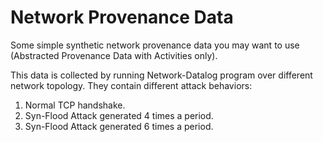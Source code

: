 # Network Provenance Data

Some simple synthetic network provenance data you may want to use (Abstracted Provenance Data with Activities only). 

This data is collected by running Network-Datalog program over different network topology. They contain different attack behaviors: 
1. Normal TCP handshake. 
2. Syn-Flood Attack generated 4 times a period. 
2. Syn-Flood Attack generated 6 times a period. 